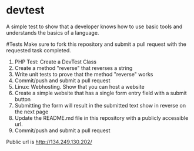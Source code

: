devtest
=======

A simple test to show that a developer knows how to use basic tools and understands the basics of a language.

#Tests
Make sure to fork this repository and submit a pull request with the requested task completed.

1. PHP Test: Create a DevTest Class
  1. Create a method "reverse" that reverses a string
  2. Write unit tests to prove that the method "reverse" works
  3. Commit/push and submit a pull request
2. Linux: Webhosting. Show that you can host a website
  1. Create a simple website that has a single form entry field with a submit button
  2. Submitting the form will result in the submitted text show in reverse on the next page
  3. Update the README.md file in this repository with a publicly accessible url.
  4. Commit/push and submit a pull request

Public url is http://134.249.130.202/